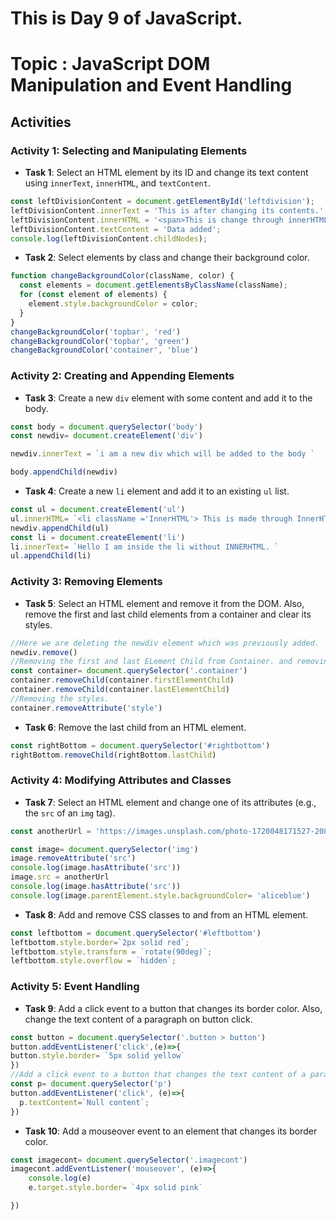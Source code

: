 # This is Day 9 of JavaScript. 
# Topic : JavaScript DOM Manipulation and Event Handling


## Activities

### Activity 1: Selecting and Manipulating Elements

- **Task 1**: Select an HTML element by its ID and change its text content using `innerText`, `innerHTML`, and `textContent`.
```javascript 
const leftDivisionContent = document.getElementById('leftdivision');
leftDivisionContent.innerText = 'This is after changing its contents.';
leftDivisionContent.innerHTML = '<span>This is change through innerHTML.</span>';
leftDivisionContent.textContent = 'Data added';
console.log(leftDivisionContent.childNodes);


```
- **Task 2**: Select elements by class and change their background color.
```javascript 
function changeBackgroundColor(className, color) {
  const elements = document.getElementsByClassName(className);
  for (const element of elements) {
    element.style.backgroundColor = color;
  }
}
changeBackgroundColor('topbar', 'red')
changeBackgroundColor('topbar', 'green')
changeBackgroundColor('container', 'blue')

```

### Activity 2: Creating and Appending Elements

- **Task 3**: Create a new `div` element with some content and add it to the body.
```javascript 
const body = document.querySelector('body')
const newdiv= document.createElement('div')

newdiv.innerText = `i am a new div which will be added to the body `

body.appendChild(newdiv)
```
- **Task 4**: Create a new `li` element and add it to an existing `ul` list.
```javascript
const ul = document.createElement('ul')
ul.innerHTML= `<li className ='InnerHTML'> This is made through InnerHTML </li>`
newdiv.appendChild(ul)
const li = document.createElement('li')
li.innerText= `Hello I am inside the li without INNERHTML. `
ul.appendChild(li)

```

### Activity 3: Removing Elements

- **Task 5**: Select an HTML element and remove it from the DOM. Also, remove the first and last child elements from a container and clear its styles.
```javascript 
//Here we are deleting the newdiv element which was previously added. 
newdiv.remove()
//Removing the first and last ELement Child from Container. and removing all container 
const container= document.querySelector('.container')
container.removeChild(container.firstElementChild)
container.removeChild(container.lastElementChild)
//Removing the styles. 
container.removeAttribute('style')
```
- **Task 6**: Remove the last child from an HTML element.
```javascript 
const rightBottom = document.querySelector('#rightbottom')
rightBottom.removeChild(rightBottom.lastChild)
```

### Activity 4: Modifying Attributes and Classes

- **Task 7**: Select an HTML element and change one of its attributes (e.g., the `src` of an `img` tag).
```javascript 
const anotherUrl = 'https://images.unsplash.com/photo-1720048171527-208cb3e93192?w=500&auto=format&fit=crop&q=60&ixlib=rb-4.0.3&ixid=M3wxMjA3fDF8MHxmZWF0dXJlZC1waG90b3MtZmVlZHwxNnx8fGVufDB8fHx8fA%3D%3D'

const image= document.querySelector('img')
image.removeAttribute('src')
console.log(image.hasAttribute('src'))
image.src = anotherUrl
console.log(image.hasAttribute('src'))
console.log(image.parentElement.style.backgroundColor= 'aliceblue')
```
- **Task 8**: Add and remove CSS classes to and from an HTML element.
```javascript
const leftbottom = document.querySelector('#leftbottom')
leftbottom.style.border=`2px solid red`; 
leftbottom.style.transform = `rotate(90deg)`; 
leftbottom.style.overflow = `hidden`; 

```

### Activity 5: Event Handling

- **Task 9**: Add a click event to a button that changes its border color. Also, change the text content of a paragraph on button click.
```javascript 
const button = document.querySelector('.button > button')
button.addEventListener('click',(e)=>{
button.style.border= `5px solid yellow`
})
//Add a click event to a button that changes the text content of a paragraph when the button is clicked
const p= document.querySelector('p')
button.addEventListener('click', (e)=>{
  p.textContent=`Null content`; 
})
```
- **Task 10**: Add a mouseover event to an element that changes its border color.
```javascript 
const imagecont= document.querySelector('.imagecont')
imagecont.addEventListener('mouseover', (e)=>{
    console.log(e)
    e.target.style.border= `4px solid pink`

})
```
